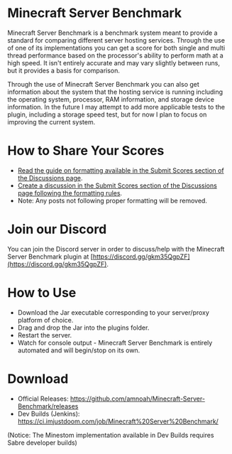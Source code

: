 # Minecraft Server Benchmark

Minecraft Server Benchmark is a benchmark system meant to provide a standard for comparing different server hosting services.
Through the use of one of its implementations you can get a score for both single and multi thread performance based on the processor's ability to perform math at a high speed.
It isn't entirely accurate and may vary slightly between runs, but it provides a basis for comparison.

Through the use of Minecraft Server Benchmark you can also get information about the system that the hosting service is running including the operating system, processor, RAM information, and storage device information.
In the future I may attempt to add more applicable tests to the plugin, including a storage speed test, but for now I plan to focus on improving the current system.

# How to Share Your Scores

- [Read the guide on formatting available in the Submit Scores section of the Discussions page](https://github.com/amnoah/Minecraft-Server-Benchmark/discussions/9).
- [Create a discussion in the Submit Scores section of the Discussions page following the formatting rules](https://github.com/amnoah/Minecraft-Server-Benchmark/discussions/categories/submit-scores).
- Note: Any posts not following proper formatting will be removed.

# Join our Discord

You can join the Discord server in order to discuss/help with the Minecraft Server Benchmark plugin at [https://discord.gg/gkm35QgpZF](https://discord.gg/gkm35QgpZF).

# How to Use

- Download the Jar executable corresponding to your server/proxy platform of choice.
- Drag and drop the Jar into the plugins folder.
- Restart the server.
- Watch for console output - Minecraft Server Benchmark is entirely automated and will begin/stop on its own.

# Download

- Official Releases: https://github.com/amnoah/Minecraft-Server-Benchmark/releases
- Dev Builds (Jenkins): https://ci.imjustdoom.com/job/Minecraft%20Server%20Benchmark/

(Notice: The Minestom implementation available in Dev Builds requires Sabre developer builds)
